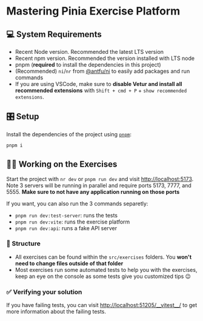 # Mastering Pinia Exercise Platform

## 💻 System Requirements

- Recent Node version. Recommended the latest LTS version
- Recent npm version. Recommended the version installed with LTS node
- pnpm (**required** to install the dependencies in this project)
- (Recommended) `ni`/`nr` from [@antfu/ni](https://github.com/antfu/ni) to easily add packages and run commands
- If you are using VSCode, make sure to **disable Vetur and install all recommended extensions** with
  `Shift + cmd + P` + `show recommended extensions`.

## 🎛️ Setup

Install the dependencies of the project using [`pnpm`](https://pnpm.io/):

```bash
pnpm i
```

## 🧑‍💻 Working on the Exercises

Start the project with `nr dev` or `pnpm run dev` and visit <http://localhost:5173>. Note 3 servers will be running in
parallel and require ports 5173, 7777, and 5555. **Make sure to not have any application running on those ports**

If you want, you can also run the 3 commands separetly:

- `pnpm run dev:test-server`: runs the tests
- `pnpm run dev:vite`: runs the exercise platform
- `pnpm run dev:api`: runs a fake API server

### 📂 Structure

- All exercises can be found within the `src/exercises` folders. You **won't need to change files outside of that folder**
- Most exercises run some automated tests to help you with the exercises, keep an eye on the console as some tests give
  you customized tips 😉

### ✅ Verifying your solution

If you have failing tests, you can visit [http://localhost:51205/\_\_vitest\_\_/](http://localhost:51205/__vitest__/) to
get more information about the failing tests.

